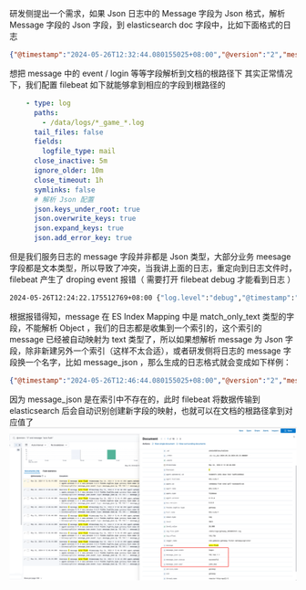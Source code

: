 研发侧提出一个需求，如果 Json 日志中的 Message 字段为 Json 格式，解析 Message 字段的 Json 字段，到 elasticsearch doc 字段中，比如下面格式的日志

```json
{"@timestamp":"2024-05-26T12:32:44.080155025+08:00","@version":"2","message":{"event": "login","user": "john_doe","status": "successful","ip": "192.168.1.1"},"logger_name":"com.gameale.gateway.filter.GatewayLogFilter","thread_name":"reactor-http-epoll-3","level":"INFO","level_value":20000,"sid":"gateway","service":"gateway"}
```

想把 message 中的 event / login 等等字段解析到文档的根路径下
其实正常情况下，我们配置 filebeat 如下就能够拿到相应的字段到根路径的

```yaml
    - type: log
      paths:
        - /data/logs/*_game_*.log
      tail_files: false
      fields:
        logfile_type: mail
      close_inactive: 5m
      ignore_older: 10m
      close_timeout: 1h
      symlinks: false
      # 解析 Json 配置
      json.keys_under_root: true
      json.overwrite_keys: true
      json.expand_keys: true
      json.add_error_key: true
```

但是我们服务日志的 message 字段并非都是 Json 类型，大部分业务 meesage 字段都是文本类型，所以导致了冲突，当我讲上面的日志，重定向到日志文件时，filebeat 产生了 droping event 报错（ 需要打开 filebeat debug 才能看到日志 ）

```bash
2024-05-26T12:24:22.175512769+08:00 {"log.level":"debug","@timestamp":"2024-05-26T04:24:22.175Z","log.logger":"elasticsearch","log.origin":{"function":"[github.com/elastic/beats/v7/libbeat/outputs/elasticsearch.(*Client).bulkCollectPublishFails](http://github.com/elastic/beats/v7/libbeat/outputs/elasticsearch.(*Client).bulkCollectPublishFails)","file.name":"elasticsearch/client.go","file.line":455},"message":"Cannot index event publisher.Event{Content:beat.Event{Timestamp:time.Date(2024, time.May, 26, 12, 21, 44, 80155025, time.Location(\"\")), Meta:null, Fields:{\"@version\":\"2\",\"agent\":{\"ephemeral_id\":\"36a8b56d-6555-4b0a-aa10-d1e4b8494e7a\",\"id\":\"1d90cb5a-f1b9-4945-a3f7-9ee5cbef31c8\",\"name\":\"k8s-node-1\",\"type\":\"filebeat\",\"version\":\"8.13.4\"},\"ecs\":{\"version\":\"8.0.0\"},\"fields\":{\"logfile_type\":\"gateway\"},\"host\":{\"name\":\"k8s-node-1\"},\"input\":{\"type\":\"log\"},\"level\":\"INFO\",\"level_value\":20000,\"log\":{\"file\":{\"path\":\"/data/logs/gateway_2024052612.log\"},\"offset\":63981},\"logger_name\":\"com.gameale.gateway.filter.GatewayLogFilter\",\"message\":{\"event\":\"login\",\"ip\":\"[192.168.1.1](http://192.168.1.1)\",\"status\":\"successful\",\"user\":\"john_doe\"},\"service_name\":\"gateway\",\"sid\":\"gateway\",\"thread_name\":\"reactor-http-epoll-3\"}, Private:file.State{Id:\"native::4719267-64529\", PrevId:\"\", Finished:false, Fileinfo:(*os.fileStat)(0xc0013cb5f0), Source:\"/data/logs/gateway_2024052612.log\", Offset:64308, Timestamp:time.Date(2024, time.May, 26, 4, 3, 38, 461957640, [time.Local](http://time.Local)), TTL:-1, Type:\"log\", Meta:map[string]string(nil), FileStateOS:file.StateOS{Inode:0x4802a3, Device:0xfc11}, IdentifierName:\"native\"}, TimeSeries:false}, Flags:0x1, Cache:publisher.EventCache{m:mapstr.M(nil)}} (status=400): {\"type\":\"document_parsing_exception\",\"reason\":\"[1:376] failed to parse field [message] of type [match_only_text] in document with id 'o5Eks48BDOdyS-HhdfqU'. Preview of field's value: '{ip=[192.168.1.1](http://192.168.1.1), event=login, user=john_doe, status=successful}'\",\"caused_by\":{\"type\":\"illegal_state_exception\",\"reason\":\"Can't get text on a START_OBJECT at 1:301\"}}, dropping event!","service.name":"filebeat","ecs.version":"1.6.0"}
```

根据报错得知，message 在 ES Index Mapping 中是 match_only_text 类型的字段，不能解析 Object ，我们的日志都是收集到一个索引的，这个索引的 message 已经被自动映射为 text 类型了，所以如果想解析 message 为 Json 字段，除非新建另外一个索引（这样不太合适），或者研发侧将日志的 message 字段换一个名字，比如 message_json ，那么生成的日志格式就会变成如下样例：

```json
{"@timestamp":"2024-05-26T12:46:44.080155025+08:00","@version":"2","message":"auto flush","message_json":{"event": "login","user": "john_doe","status": "successful","ip": "192.168.1.1"},"logger_name":"com.gameale.gateway.filter.GatewayLogFilter","thread_name":"reactor-http-epoll-3","level":"INFO","level_value":20000,"sid":"gateway","service":"gateway"}
```

因为 message_json 是在索引中不存在的，此时 filebeat 将数据传输到 elasticsearch 后会自动识别创建新字段的映射，也就可以在文档的根路径拿到对应值了
![](assets/Json%20日志字段映射冲突/Json%20日志字段映射冲突_image_1.png)

